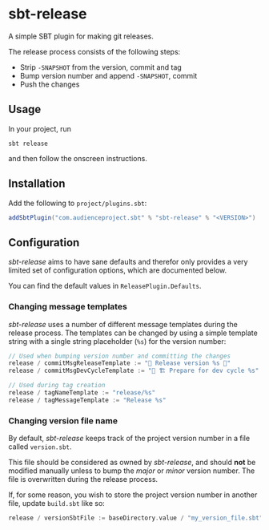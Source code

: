 # sbt-release

A simple SBT plugin for making git releases.

The release process consists of the following steps:

- Strip `-SNAPSHOT` from the version, commit and tag
- Bump version number and append `-SNAPSHOT`, commit
- Push the changes

## Usage

In your project, run

```shell
sbt release
```

and then follow the onscreen instructions.

## Installation

Add the following to `project/plugins.sbt`:

```sbt
addSbtPlugin("com.audienceproject.sbt" % "sbt-release" % "<VERSION>")
```

## Configuration

_sbt-release_ aims to have sane defaults and therefor only provides a very
limited set of configuration options, which are documented below.

You can find the default values in `ReleasePlugin.Defaults`.

### Changing message templates

_sbt-release_ uses a number of different message templates during the release
process. The templates can be changed by using a simple template string with a
single string placeholder (`%s`) for the version number:

````sbt
// Used when bumping version number and committing the changes
release / commitMsgReleaseTemplate := "🎉 Release version %s 🎉"
release / commitMsgDevCycleTemplate := "👷 🏗 Prepare for dev cycle %s"

// Used during tag creation
release / tagNameTemplate := "release/%s"
release / tagMessageTemplate := "Release %s"
````

### Changing version file name

By default, _sbt-release_ keeps track of the project version number in a file
called `version.sbt`.

This file should be considered as owned by _sbt-release_, and should **not** be
modified manually unless to bump the _major_ or _minor_ version number. The file
is overwritten during the release process.

If, for some reason, you wish to store the project version number in another
file, update `build.sbt` like so:

````sbt
release / versionSbtFile := baseDirectory.value / "my_version_file.sbt"
````
